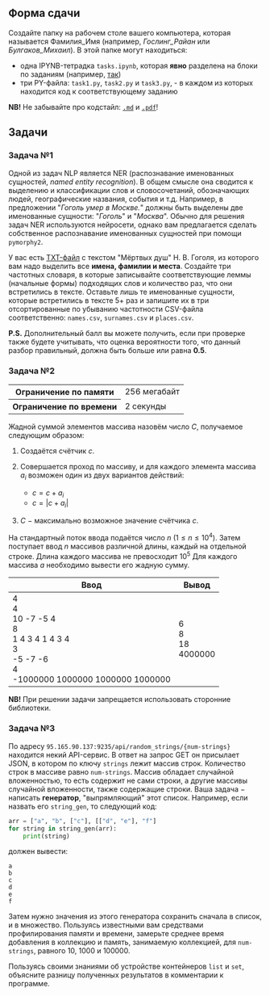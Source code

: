 ## Форма сдачи
Создайте папку на рабочем столе вашего компьютера, которая называется Фамилия_Имя (например, *Гослинг_Райан* или *Булгаков_Михаил*). В этой папке могут находиться:
- одна IPYNB-тетрадка `tasks.ipynb`, которая **явно** разделена на блоки по заданиям (например, [так](https://github.com/KatiaKozlova/files/blob/main/57-10/test/tasks.ipynb))
- три PY-файла: `task1.py`, `task2.py` и `task3.py`, - в каждом из которых находится код к соответствующему заданию

**NB!** Не забывайте про кодстайл: [`.md`](https://github.com/KatiaKozlova/files/blob/main/57-10/test/codestyle.md) и [`.pdf`](https://github.com/KatiaKozlova/files/blob/main/57-10/test/codestyle.pdf)!

## Задачи
### Задача №1

Одной из задач NLP является NER (распознавание именованных сущностей, _named entity recognition_). В общем смысле она сводится к выделению и классификации слов и словосочетаний, обозначающих людей, географические названия, события и т.д. Например, в предложении "_Гоголь умер в Москве._" должны быть выделены две именованные сущности: "_Гоголь_" и "_Москва_". Обычно для решения задач NER используются нейросети, однако вам предлагается сделать собственное распознавание именованных сущностей при помощи `pymorphy2`.

У вас есть [TXT-файл](https://raw.githubusercontent.com/KatiaKozlova/files/main/57-10/test/gogol.txt) с текстом "Мёртвых душ" Н. В. Гоголя, из которого вам надо выделить все **имена, фамилии и места**. Создайте три частотных словаря, в которые записывайте соответствующие леммы (начальные формы) подходящих слов и количество раз, что они встретились в тексте. Оставьте лишь те именованные сущности, которые встретились в тексте 5+ раз и запишите их в три отсортированные по убыванию частотности CSV-файла соответственно: `names.csv`, `surnames.csv` и `places.csv`.

**P.S.** Дополнительный балл вы можете получить, если при проверке также будете учитывать, что оценка вероятности того, что данный разбор правильный, должна быть больше или равна **0.5**.

### Задача №2
<table>
  <tr>
    <th>Ограничение по памяти</th>
    <td>256 мегабайт</td>
  </tr>
  <tr>
    <th>Ограничение по времени</th>
    <td>2 секунды</td>
  </tr>
</table>

Жадной суммой элементов массива назовём число $C$, получаемое следующим образом:

1. Создаётся счётчик $c$.
2. Совершается проход по массиву, и для каждого элемента массива $a_i$ возможен один из двух вариантов действий:

    - $c = c + a_i$
    - $c = |c + a_i|$

3. $C$ $-$ максимально возможное значение счётчика $c$.

На стандартный поток ввода подаётся число $n$ ($1 \leq n \leq 10^4$). Затем поступает ввод $n$ массивов различной длины, каждый на отдельной строке. Длина каждого массива не превосходит $10^5$ Для каждого массива $a$ необходимо вывести его жадную сумму.

| **Ввод**                                                                                               | **Вывод**               |
|--------------------------------------------------------------------------------------------------------|-------------------------|
| 4<br>4<br>10 -7 -5 4<br>8<br>1 4 3 4 1 4 3 4<br>3<br>-5 -7 -6<br>4<br>-1000000 1000000 1000000 1000000 | 6<br>8<br>18<br>4000000 |

**NB!** При решении задачи запрещается использовать сторонние библиотеки.

### Задача №3

По адресу `95.165.90.137:9235/api/random_strings/{num-strings}` находится некий API-сервис. В ответ на запрос GET он присылает JSON, в котором по ключу `strings` лежит массив строк. Количество строк в массиве равно `num-strings`. Массив обладает случайной вложенностью, то есть содержит не сами строки, а другие массивы случайной вложенности, также содержащие строки. Ваша задача $-$ написать **генератор**, "выпрямляющий" этот список. Например, если назвать его `string_gen`, то следующий код:

```python
arr = ["a", "b", ["c"], [["d", "e"], "f"]
for string in string_gen(arr):
    print(string)
```

должен вывести:

```
a
b
c
d
e
f
```

Затем нужно значения из этого генератора сохранить сначала в список, и в множество. Пользуясь известными вам средствами профилирования памяти и времени, замерьте среднее время добавления в коллекцию и память, занимаемую коллекцией, для `num-strings`, равного 10, 1000 и 100000.

Пользуясь своими знаниями об устройстве контейнеров `list` и `set`, объясните разницу полученных результатов в комментарии к программе.

